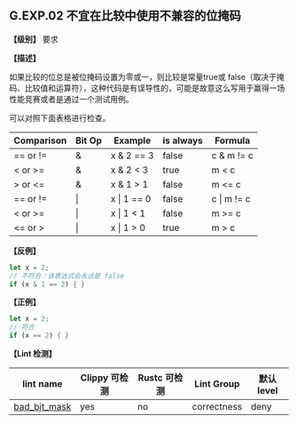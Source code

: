 ## G.EXP.02  不宜在比较中使用不兼容的位掩码

**【级别】** 要求

**【描述】**

如果比较的位总是被位掩码设置为零或一，则比较是常量true或 false（取决于掩码、比较值和运算符），这种代码是有误导性的，可能是故意这么写用于赢得一场性能竞赛或者是通过一个测试用例。

可以对照下面表格进行检查。

| Comparison | Bit Op | Example         | is always | Formula         |
| ---------- | ------ | --------------- | --------- | --------------- |
| == or !=   | &      | x & 2 == 3      | false     | c & m != c      |
| < or >=    | &      | x & 2 < 3       | true      | m < c           |
| > or <=    | &      | x & 1 > 1       | false     | m <= c          |
| == or !=   | &#124; | x &#124; 1 == 0 | false     | c &#124; m != c |
| < or >=    | &#124; | x &#124; 1 < 1  | false     | m >= c          |
| <= or >    | &#124; | x &#124; 1 > 0  | true      | m > c           |

**【反例】**

```rust
let x = 2;
// 不符合：该表达式会永远是 false
if (x & 1 == 2) { }
```

**【正例】**

```rust
let x = 2;
// 符合
if (x == 2) { }
```

**【Lint 检测】**

| lint name                                                                    | Clippy 可检测 | Rustc 可检测 | Lint Group  | 默认level |
| ---------------------------------------------------------------------------- | ------------- | ------------ | ----------- | --------- |
| [bad_bit_mask](https://rust-lang.github.io/rust-clippy/master/#bad_bit_mask) | yes           | no           | correctness | deny      |



